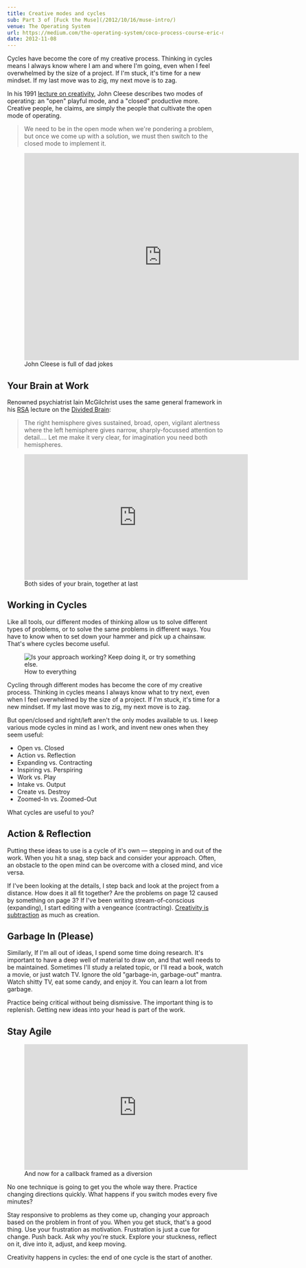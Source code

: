```yaml
---
title: Creative modes and cycles
sub: Part 3 of [Fuck the Muse](/2012/10/16/muse-intro/)
venue: The Operating System
url: https://medium.com/the-operating-system/coco-process-course-eric-meyers-fuck-the-muse-lesson-3-creative-modes-and-cycles-984e501058e1
date: 2012-11-08
---
```


Cycles have become the core of my creative process.
Thinking in cycles means I always know
where I am and where I'm going,
even when I feel overwhelmed by the size of a project.
If I'm stuck, it's time for a new mindset.
If my last move was to zig, my next move is to zag.

In his 1991 [lecture on creativity][creativity],
John Cleese describes two modes of operating:
an "open" playful mode,
and a "closed" productive more.
Creative people, he claims,
are simply the people that
cultivate the open mode of operating.

> We need to be in the open mode when we're pondering a problem,
> but once we come up with a solution,
> we must then switch to the closed mode to implement it.

[creativity]: https://vimeo.com/176474304

<figure>
  <iframe
    webc:is="ratio-frame"
    title="John Cleese talking about creative work"
    src="https://player.vimeo.com/video/176474304"
    width="640"
    height="483"
    frameborder="0"></iframe>
  <figcaption>John Cleese is full of dad jokes</figcaption>
</figure>

## Your Brain at Work

Renowned psychiatrist Iain McGilchrist
uses the same general framework
in his [RSA][RSA] lecture
on the [Divided Brain][Divided Brain]:

> The right hemisphere gives sustained,
> broad, open, vigilant alertness
> where the left hemisphere gives narrow,
> sharply-focussed attention to detail....
> Let me make it very clear,
> for imagination you need both hemispheres.

[Divided Brain]: https://www.youtube.com/watch?v=dFs9WO2B8uI
[RSA]: https://www.thersa.org/

<figure>
  <iframe
    webc:is="ratio-frame"
    title="Video explaining the divided brain"
    src="https://www.youtube.com/embed/dFs9WO2B8uI"
    width="521"
    height="293"
    frameborder="0"></iframe>
  <figcaption>Both sides of your brain, together at last</figcaption>
</figure>

## Working in Cycles

Like all tools,
our different modes of thinking allow us
to solve different types of problems,
or to solve the same problems in different ways.
You have to know when to set down your hammer
and pick up a chainsaw.
That's where cycles become useful.

<figure>
  <img
    webc:is="u-img"
    src="muse/cycle-diagram.jpg"
    alt="Is your approach working? Keep doing it, or try something else."
  >
  <figcaption>How to everything</figcaption>
</figure>

Cycling through different modes has become
the core of my creative process.
Thinking in cycles means I always know
what to try next,
even when I feel overwhelmed by the size of a project.
If I'm stuck, it's time for a new mindset.
If my last move was to zig, my next move is to zag.

But open/closed and right/left aren't the only modes
available to us.
I keep various mode cycles in mind as I work,
and invent new ones when they seem useful:

- Open vs. Closed
- Action vs. Reflection
- Expanding vs. Contracting
- Inspiring vs. Perspiring
- Work vs. Play
- Intake vs. Output
- Create vs. Destroy
- Zoomed-In vs. Zoomed-Out

What cycles are useful to you?


## Action & Reflection

Putting these ideas to use is a cycle of it's own —
stepping in and out of the work.
When you hit a snag, step back and consider your approach.
Often, an obstacle to the open mind
can be overcome with a closed mind,
and vice versa.

If I've been looking at the details,
I step back and look at the project from a distance.
How does it all fit together?
Are the problems on page 12 caused by something on page 3?
If I've been writing stream-of-conscious (expanding),
I start editing with a vengeance (contracting).
[Creativity is subtraction][subtraction] as much as creation.

[subtraction]: https://www.austinkleon.com/2010/01/19/creativity-is-subtraction/


## Garbage In (Please)

Similarly,
If I'm all out of ideas,
I spend some time doing research.
It's important to have a deep well of material to draw on,
and that well needs to be maintained.
Sometimes I'll study a related topic,
or I'll read a book,
watch a movie,
or just watch TV.
Ignore the old "garbage-in, garbage-out" mantra.
Watch shitty TV, eat some candy, and enjoy it.
You can learn a lot from garbage.

Practice being critical without being dismissive.
The important thing is to replenish.
Getting new ideas into your head is part of the work.


## Stay Agile

<figure>
  <iframe
    webc:is="ratio-frame"
    title="Monty Python, two men slapping each other with large fish"
    src="https://www.youtube.com/embed/K2P86C-1x3o"
    width="521"
    height="293"
    frameborder="0"></iframe>
  <figcaption>And now for a callback framed as a diversion</figcaption>
</figure>

No one technique is going to get you the whole way there.
Practice changing directions quickly.
What happens if you switch modes every five minutes?

Stay responsive to problems as they come up,
changing your approach based on the problem in front of you.
When you get stuck, that's a good thing.
Use your frustration as motivation.
Frustration is just a cue for change.
Push back.
Ask why you're stuck.
Explore your stuckness,
reflect on it,
dive into it,
adjust,
and keep moving.

Creativity happens in cycles:
the end of one cycle is the start of another.
